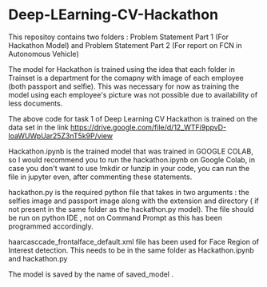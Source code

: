 # Deep-LEarning-CV-Hackathon

This repositoy contains two folders : Problem Statement Part 1 (For Hackathon Model) and Problem Statement Part 2 (For report on FCN in Autonomous Vehicle)

The model for Hackathon is trained using the idea that each folder in Trainset is a department for the comapny with image of each employee (both passport and selfie). This was necessary for now as training the model using each employee's picture was not possible due to availability of less documents.

The above code for task 1 of Deep Learning CV Hackathon is trained on the data set in the link https://drive.google.com/file/d/12_WTFi9ppvD-loaWUWpUar25Z3nT5k9P/view 

Hackathon.ipynb is the trained model that was trained in GOOGLE COLAB, so I would recommend you to run the hackathon.ipynb on Google Colab, in case you don't want to use !mkdir or !unzip in your code, you can run the file in jupyter even, after commenting these statements.

hackathon.py is the required python file that takes in two arguments : the selfies image and passport image along with the extension and directory ( if not present in the same folder as the hackathon.py model). The file should be run on python IDE , not on Command Prompt as this has been programmed accordingly.

haarcasccade_frontalface_default.xml file has been used for Face Region of Interest detection. This needs to be in the same folder as Hackathon.ipynb and hackathon.py

The model is saved by the name of saved_model .

